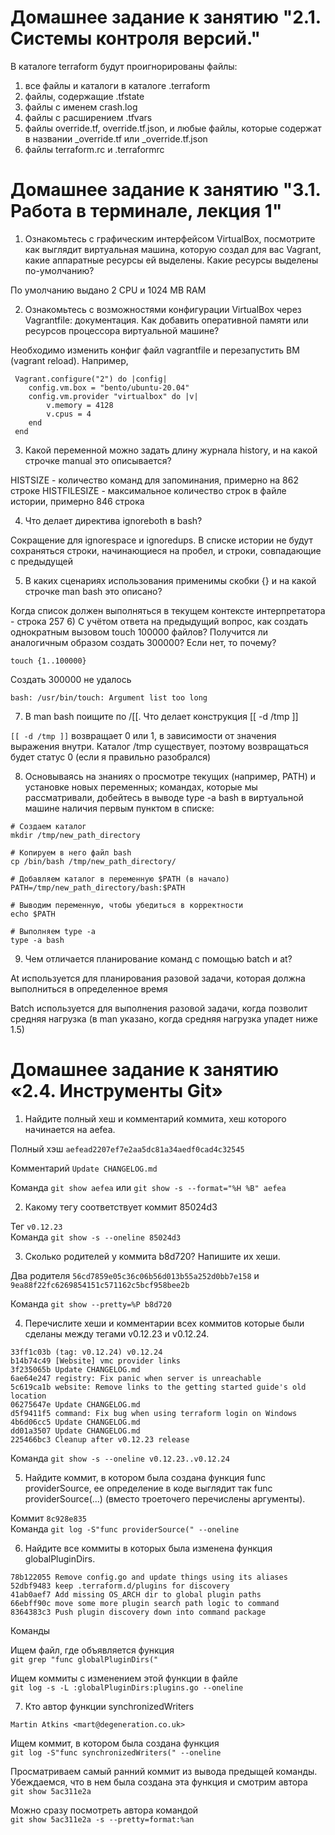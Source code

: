 
# Домашнее задание к занятию "2.1. Системы контроля версий."

В каталоге terraform будут проигнорированы файлы:
1) все файлы и каталоги в каталоге  .terraform
2) файлы, содержащие .tfstate
3) файлы с именем crash.log
4) файлы с расширением .tfvars
5) файлы override.tf, override.tf.json, и любые файлы, которые содержат в названии _override.tf или _override.tf.json
6) файлы terraform.rc и .terraformrc


# Домашнее задание к занятию "3.1. Работа в терминале, лекция 1"
1) Ознакомьтесь с графическим интерфейсом VirtualBox, посмотрите как выглядит виртуальная машина, которую создал для вас Vagrant, какие аппаратные ресурсы ей выделены. Какие ресурсы выделены по-умолчанию?

По умолчанию выдано 2 CPU и 1024 MB RAM

2) Ознакомьтесь с возможностями конфигурации VirtualBox через Vagrantfile: документация. Как добавить оперативной памяти или ресурсов процессора виртуальной машине?

 
Необходимо изменить конфиг файл vagrantfile и перезапустить ВМ (vagrant reload). Например,

````
 Vagrant.configure("2") do |config|
 	config.vm.box = "bento/ubuntu-20.04"
	config.vm.provider "virtualbox" do |v|
		v.memory = 4128
		v.cpus = 4
	end
 end
````
3) Какой переменной можно задать длину журнала history, и на какой строчке manual это описывается?

HISTSIZE - количество команд для запоминания, примерно на 862 строке
HISTFILESIZE - максимальное количество строк в файле истории, примерно 846 строка

4) Что делает директива ignoreboth в bash?

Сокращение для ignorespace и ignoredups. В списке истории не будут сохраняться строки, начинающиеся на пробел, и строки, совпадающие с предыдущей

5) В каких сценариях использования применимы скобки {} и на какой строчке man bash это описано?

Когда список должен выполняться в текущем контексте интерпретатора - строка 257
6) С учётом ответа на предыдущий вопрос, как создать однократным вызовом touch 100000 файлов? Получится ли аналогичным образом создать 300000? Если нет, то почему?

``touch {1..100000}``

Создать 300000 не удалось

``bash: /usr/bin/touch: Argument list too long``

7) В man bash поищите по /\[\[. Что делает конструкция [[ -d /tmp ]]


``[[ -d /tmp ]]`` возвращает 0 или 1, в зависимости от значения выражения внутри. Каталог /tmp существует, поэтому возвращаться будет статус 0 (если я правильно разобрался)

8) Основываясь на знаниях о просмотре текущих (например, PATH) и установке новых переменных; командах, которые мы рассматривали, добейтесь в выводе type -a bash в виртуальной машине наличия первым пунктом в списке:

````
# Создаем каталог
mkdir /tmp/new_path_directory 

# Копируем в него файл bash
cp /bin/bash /tmp/new_path_directory/

# Добавляем каталог в переменную $PATH (в начало) 
PATH=/tmp/new_path_directory/bash:$PATH

# Выводим переменную, чтобы убедиться в корректности
echo $PATH

# Выполняем type -a
type -a bash
````

9) Чем отличается планирование команд с помощью batch и at?

At используется для планирования разовой задачи, которая должна выполниться в определенное время

Batch используется для выполнения разовой задачи, когда позволит средняя нагрузка (в man указано, когда средняя нагрузка упадет ниже 1.5)


# Домашнее задание к занятию «2.4. Инструменты Git»

1) Найдите полный хеш и комментарий коммита, хеш которого начинается на aefea.

Полный хэш ``aefead2207ef7e2aa5dc81a34aedf0cad4c32545``

Комментарий ``Update CHANGELOG.md``

Команда `git show aefea` или ``git show -s --format="%H %B" aefea``

2) Какому тегу соответствует коммит 85024d3

Тег `v0.12.23` \
Команда `git show -s --oneline 85024d3`

3) Сколько родителей у коммита b8d720? Напишите их хеши.

Два родителя `56cd7859e05c36c06b56d013b55a252d0bb7e158` и `9ea88f22fc6269854151c571162c5bcf958bee2b`

Команда `git show --pretty=%P b8d720`

4) Перечислите хеши и комментарии всех коммитов которые были сделаны между тегами v0.12.23 и v0.12.24.

````
33ff1c03b (tag: v0.12.24) v0.12.24
b14b74c49 [Website] vmc provider links
3f235065b Update CHANGELOG.md
6ae64e247 registry: Fix panic when server is unreachable
5c619ca1b website: Remove links to the getting started guide's old location
06275647e Update CHANGELOG.md
d5f9411f5 command: Fix bug when using terraform login on Windows
4b6d06cc5 Update CHANGELOG.md
dd01a3507 Update CHANGELOG.md
225466bc3 Cleanup after v0.12.23 release
````

Команда `git show -s --oneline v0.12.23..v0.12.24`

5) Найдите коммит, в котором была создана функция func providerSource, ее определение в коде выглядит так func providerSource(...) (вместо троеточего перечислены аргументы).

Коммит `8c928e835` \
Команда `git log -S"func providerSource(" --oneline`

6) Найдите все коммиты в которых была изменена функция globalPluginDirs.

````
78b122055 Remove config.go and update things using its aliases
52dbf9483 keep .terraform.d/plugins for discovery
41ab0aef7 Add missing OS_ARCH dir to global plugin paths
66ebff90c move some more plugin search path logic to command
8364383c3 Push plugin discovery down into command package
````

Команды

Ищем файл, где объявляется функция \
`git grep "func globalPluginDirs("`

Ищем коммиты с изменением этой функции в файле \
`git log -s -L :globalPluginDirs:plugins.go --oneline`

7) Кто автор функции synchronizedWriters

`Martin Atkins <mart@degeneration.co.uk>`

Ищем коммит, в котором была создана функция \
`git log -S"func synchronizedWriters(" --oneline`

Просматриваем самый ранний коммит из вывода предыщей команды. Убеждаемся, что в нем была создана эта функция и смотрим автора \
`git show 5ac311e2a`

Можно сразу посмотреть автора командой \
`git show 5ac311e2a -s --pretty=format:%an`
